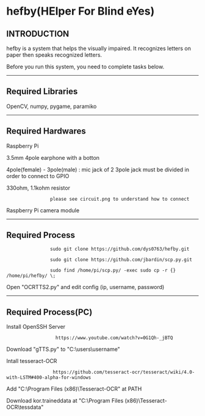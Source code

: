 # hefby(HElper For Blind eYes)

INTRODUCTION
---------------------------------

hefby is a system that helps the visually impaired. It recognizes letters on paper then speaks recognized letters.

Before you run this system, you need to complete tasks below.

--------------------------------

Required Libraries
--------

OpenCV, numpy, pygame, paramiko

--------------------------------

Required Hardwares
------

Raspberry Pi

3.5mm 4pole earphone with a botton

4pole(female) - 3pole(male) : mic jack of 2 3pole jack must be divided in order to connect to GPIO

330ohm, 1.1kohm resistor

                    please see circuit.png to understand how to connect

Raspberry Pi camera module

---------------------------------

Required Process
-----------

                    sudo git clone https://github.com/dys0763/hefby.git

                    sudo git clone https://github.com/jbardin/scp.py.git

                    sudo find /home/pi/scp.py/ -exec sudo cp -r {} /home/pi/hefby/ \;
                    
Open "OCRTTS2.py" and edit config (ip, username, password)
                  
--------------------------------------------                  
Required Process(PC)
-------------

Install OpenSSH Server 

                      https://www.youtube.com/watch?v=0G1Qh-_jBTQ
                      
Download "gTTS.py" to "C:\users\username"

Intall tesseract-OCR

                     https://github.com/tesseract-ocr/tesseract/wiki/4.0-with-LSTM#400-alpha-for-windows
                     
Add "C:\Program Files (x86)\Tesseract-OCR" at PATH

Download kor.traineddata at "C:\Program Files (x86)\Tesseract-OCR\tessdata"
